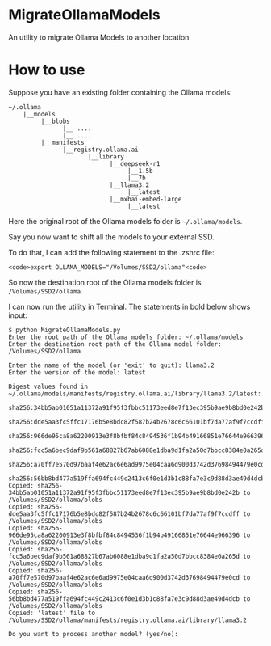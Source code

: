 # MigrateOllamaModels
An utility to migrate Ollama Models to another location

# How to use 

Suppose you have an existing folder containing the Ollama models:

```
~/.ollama
    |__models
         |__blobs
               |__ ....
               |__ ....
         |__manifests
               |__registry.ollama.ai
                      |__library
                            |__deepseek-r1
                                 |__1.5b
                                 |__7b
                            |__llama3.2
                                 |__latest
                            |__mxbai-embed-large
                                 |__latest
```

Here the original root of the Ollama models folder is `~/.ollama/models`. 

Say you now want to shift all the models to your external SSD. 

To do that, I can add the following statement to the .zshrc file:

```
<code>export OLLAMA_MODELS="/Volumes/SSD2/ollama"<code>
```

So now the destination root of the Ollama models folder is `/Volumes/SSD2/ollama`.

I can now run the utility in Terminal. The statements in bold below shows input:    

```
$ python MigrateOllamaModels.py 
Enter the root path of the Ollama models folder: ~/.ollama/models
Enter the destination root path of the Ollama model folder: /Volumes/SSD2/ollama

Enter the name of the model (or 'exit' to quit): llama3.2
Enter the version of the model: latest

Digest values found in ~/.ollama/models/manifests/registry.ollama.ai/library/llama3.2/latest:
  sha256:34bb5ab01051a11372a91f95f3fbbc51173eed8e7f13ec395b9ae9b8bd0e242b
  sha256:dde5aa3fc5ffc17176b5e8bdc82f587b24b2678c6c66101bf7da77af9f7ccdff
  sha256:966de95ca8a62200913e3f8bfbf84c8494536f1b94b49166851e76644e966396
  sha256:fcc5a6bec9daf9b561a68827b67ab6088e1dba9d1fa2a50d7bbcc8384e0a265d
  sha256:a70ff7e570d97baaf4e62ac6e6ad9975e04caa6d900d3742d37698494479e0cd
  sha256:56bb8bd477a519ffa694fc449c2413c6f0e1d3b1c88fa7e3c9d88d3ae49d4dcb
Copied: sha256-34bb5ab01051a11372a91f95f3fbbc51173eed8e7f13ec395b9ae9b8bd0e242b to /Volumes/SSD2/ollama/blobs
Copied: sha256-dde5aa3fc5ffc17176b5e8bdc82f587b24b2678c6c66101bf7da77af9f7ccdff to /Volumes/SSD2/ollama/blobs
Copied: sha256-966de95ca8a62200913e3f8bfbf84c8494536f1b94b49166851e76644e966396 to /Volumes/SSD2/ollama/blobs
Copied: sha256-fcc5a6bec9daf9b561a68827b67ab6088e1dba9d1fa2a50d7bbcc8384e0a265d to /Volumes/SSD2/ollama/blobs
Copied: sha256-a70ff7e570d97baaf4e62ac6e6ad9975e04caa6d900d3742d37698494479e0cd to /Volumes/SSD2/ollama/blobs
Copied: sha256-56bb8bd477a519ffa694fc449c2413c6f0e1d3b1c88fa7e3c9d88d3ae49d4dcb to /Volumes/SSD2/ollama/blobs
Copied: 'latest' file to /Volumes/SSD2/ollama/manifests/registry.ollama.ai/library/llama3.2

Do you want to process another model? (yes/no):
```

